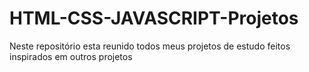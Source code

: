 # HTML-CSS-JAVASCRIPT-Projetos
Neste repositório esta reunido todos meus projetos de estudo feitos inspirados em outros projetos
